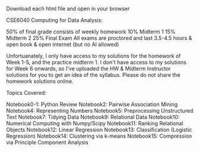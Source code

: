 Download each html file and open in your browser

CSE6040 Computing for Data Analysis:

50% of final grade consists of weekly homework 10% Midterm 1 15% Midterm 2 25% Final Exam All exams are proctored and last 3.5-4.5 hours & open book & open internet (but no AI allowed)

Unfortuanately, I only have access to my solutions for the homework of Week 1-5, and the practice midterm 1. I don't have access to my solutions for Week 6 onwards, so I've uploaded the HW & Midterm Instructor solutions for you to get an idea of the syllabus. Please do not share the homework solutions online.

Topics Covered:

Notebook0-1: Python Review 
Notebook2: Pairwise Association Mining 
Notebook4: Representing Numbers 
Notebook5: Preprocessing Unstructured Text 
Notebook7: Tidying Data 
Notebook9: Relational Data
Notebook10: Numerical Computing with Numpy/Scipy 
Notebook11: Ranking Relational Objects 
Notebook12: Linear Regression 
Notebook13: Classification (Logistic Regression) 
Notebook14: Clustering via k-means 
Notebook15: Compression via Principle Component Analysis

